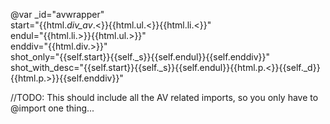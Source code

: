 @var _id="avwrapper" \
          start="{{html._div_av_.<}}{{html.ul.<}}{{html.li.<}}" \
          endul="{{html.li.>}}{{html.ul.>}}" \
          enddiv="{{html.div.>}}" \
          shot_only="{{self.start}}{{self._s}}{{self.endul}}{{self.enddiv}}"\
          shot_with_desc="{{self.start}}{{self._s}}{{self.endul}}{{html.p.<}}{{self._d}}{{html.p.>}}{{self.enddiv}}"

//TODO: This should include all the AV related imports, so you only have to @import one thing...
